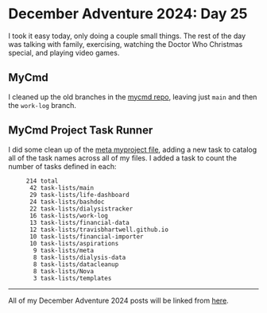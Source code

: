 # December Adventure 2024: Day 25

I took it easy today, only doing a couple small things. The rest of the day was talking with family, exercising, watching the Doctor Who Christmas special, and playing video games.

## MyCmd

I cleaned up the old branches in the [mycmd repo](https://github.com/travisbhartwell/mycmd), leaving just `main` and then the `work-log` branch.

## MyCmd Project Task Runner

I did some clean up of the [meta myproject file](https://gist.github.com/travisbhartwell/809154915ab8ac4d8f8e3c855bc8b5f7), adding a new task to catalog all of the task names across all of my files. I added a task to count the number of tasks defined in each:

```
     214 total
      42 task-lists/main
      29 task-lists/life-dashboard
      24 task-lists/bashdoc
      22 task-lists/dialysistracker
      16 task-lists/work-log
      13 task-lists/financial-data
      12 task-lists/travisbhartwell.github.io
      10 task-lists/financial-importer
      10 task-lists/aspirations
       9 task-lists/meta
       8 task-lists/dialysis-data
       8 task-lists/datacleanup
       8 task-lists/Nova
       3 task-lists/templates
```

---

All of my December Adventure 2024 posts will be linked from [here](../../december-adventure-2024).
